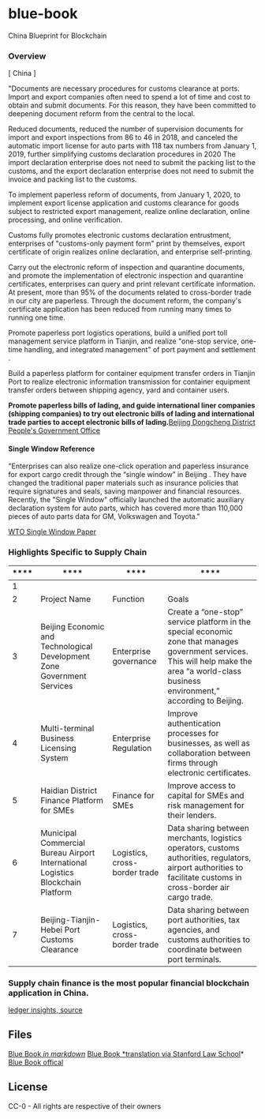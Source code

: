 # blue-book
China Blueprint for Blockchain 

### Overview

[ China ]

"Documents are necessary procedures for customs clearance at ports. Import and export companies often need to spend a lot of time and cost to obtain and submit documents. For this reason, they have been committed to deepening document reform from the central to the local.

Reduced documents, reduced the number of supervision documents for import and export inspections from 86 to 46 in 2018, and canceled the automatic import license for auto parts with 118 tax numbers from January 1, 2019, further simplifying customs declaration procedures in 2020 The import declaration enterprise does not need to submit the packing list to the customs, and the export declaration enterprise does not need to submit the invoice and packing list to the customs.

To implement paperless reform of documents, from January 1, 2020, to implement export license application and customs clearance for goods subject to restricted export management, realize online declaration, online processing, and online verification.

Customs fully promotes electronic customs declaration entrustment, enterprises of "customs-only payment form" print by themselves, export certificate of origin realizes online declaration, and enterprise self-printing.

Carry out the electronic reform of inspection and quarantine documents, and promote the implementation of electronic inspection and quarantine certificates, enterprises can query and print relevant certificate information. At present, more than 95% of the documents related to cross-border trade in our city are paperless. Through the document reform, the company's certificate application has been reduced from running many times to running one time.

Promote paperless port logistics operations, build a unified port toll management service platform in Tianjin, and realize "one-stop service, one-time handling, and integrated management" of port payment and settlement .

Build a paperless platform for container equipment transfer orders in Tianjin Port to realize electronic information transmission for container equipment transfer orders between shipping agency, yard and container users.

**Promote paperless bills of lading, and guide international liner companies (shipping companies) to try out electronic bills of lading and international trade parties to accept electronic bills of lading.**[Beijing Dongcheng District People's Government Office](http://www.bjdch.gov.cn/n1523464/n6576152/c9465168/content.html)


#### Single Window Reference 

"Enterprises can also realize one-click operation and paperless insurance for export cargo credit through the “single window” in Beijing . They have changed the traditional paper materials such as insurance policies that require signatures and seals, saving manpower and financial resources. Recently, the "Single Window" officially launched the automatic auxiliary declaration system for auto parts, which has covered more than 110,000 pieces of auto parts data for GM, Volkswagen and Toyota."  

[WTO Single Window Paper](https://www.wto.org/english/tratop_e/tradfa_e/comm_e/meet_oct18_bra_sw_e.pdf)



### Highlights Specific to Supply Chain

| **** | ****                                                                            | ****                           | ****                                                                                                                                                                                             |
|------|---------------------------------------------------------------------------------|--------------------------------|--------------------------------------------------------------------------------------------------------------------------------------------------------------------------------------------------|
| 1    |                                                                                 |                                |                                                                                                                                                                                                  |
| 2    | Project Name                                                                    | Function                       | Goals                                                                                                                                                                                            |
| 3    | Beijing Economic and Technological Development Zone Government Services         | Enterprise governance          | Create a “one\-stop” service platform in the special economic zone that manages government services\. This will help make the area “a world\-class business environment,” according to Beijing\. |
| 4    | Multi\-terminal Business Licensing System                                       | Enterprise Regulation          | Improve authentication processes for businesses, as well as collaboration between firms through electronic certificates\.                                                                        |
| 5    | Haidian District Finance Platform for SMEs                                      | Finance for SMEs               | Improve access to capital for SMEs and risk management for their lenders\.                                                                                                                       |
| 6    | Municipal Commercial Bureau Airport International Logistics Blockchain Platform | Logistics, cross\-border trade | Data sharing between merchants, logistics operators, customs authorities, regulators, airport authorities to facilitate customs in cross\-border air cargo trade\.                               |
| 7    | Beijing\-Tianjin\-Hebei Port Customs Clearance                                  | Logistics, cross\-border trade | Data sharing between port authorities, tax agencies, and customs authorities to coordinate between port terminals\.                                                                              |



### Supply chain finance is the most popular financial blockchain application in China.
[ledger insights, source](https://www.ledgerinsights.com/beijing-blockchain-140-government-services-publishes-book/)


## Files
[Blue Book *in markdown*](https://github.com/freight-trust/blue-book/blob/master/bluebook.md)
[Blue Book *translation via Stanford Law School](https://github.com/freight-trust/blue-book/blob/master/China_Blockchain.pdf)*
[Blue Book offical](https://github.com/freight-trust/blue-book/blob/master/P020200715734061656739.pdf)


## License 

CC-0 - All rights are respective of their owners 

